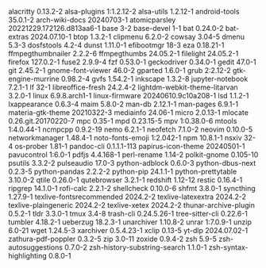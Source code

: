 alacritty 0.13.2-2
alsa-plugins 1:1.2.12-2
alsa-utils 1.2.12-1
android-tools 35.0.1-2
arch-wiki-docs 20240703-1
atomicparsley 20221229.172126.d813aa6-1
base 3-2
base-devel 1-1
bat 0.24.0-2
bat-extras 2024.07.10-1
btop 1.3.2-1
clipmenu 6.2.0-2
cowsay 3.04-5
dmenu 5.3-3
dosfstools 4.2-4
dunst 1.11.0-1
efibootmgr 18-3
eza 0.18.21-1
ffmpegthumbnailer 2.2.2-6
ffmpegthumbs 24.05.2-1
filelight 24.05.2-1
firefox 127.0.2-1
fuse2 2.9.9-4
fzf 0.53.0-1
geckodriver 0.34.0-1
gedit 47.0-1
git 2.45.2-1
gnome-font-viewer 46.0-2
gparted 1.6.0-1
grub 2:2.12-2
gtk-engine-murrine 0.98.2-4
gvfs 1.54.2-1
inkscape 1.3.2-8
jupyter-notebook 7.2.1-1
lf 32-1
libreoffice-fresh 24.2.4-2
lightdm-webkit-theme-litarvan 3.2.0-1
linux 6.9.8.arch1-1
linux-firmware 20240610.9c10a208-1
lsd 1.1.2-1
lxappearance 0.6.3-4
maim 5.8.0-2
man-db 2.12.1-1
man-pages 6.9.1-1
materia-gtk-theme 20210322-3
mediainfo 24.06-1
micro 2.0.13-1
mlocate 0.26.git.20170220-7
mpc 0.35-1
mpd 0.23.15-5
mpv 1:0.38.0-6
mtools 1:4.0.44-1
ncmpcpp 0.9.2-19
nemo 6.2.1-1
neofetch 7.1.0-2
neovim 0.10.0-5
networkmanager 1.48.4-1
noto-fonts-emoji 1:2.042-1
npm 10.8.1-1
nsxiv 32-4
os-prober 1.81-1
pandoc-cli 0.1.1.1-113
papirus-icon-theme 20240501-1
pavucontrol 1:6.0-1
pdfjs 4.4.168-1
perl-rename 1.14-2
polkit-gnome 0.105-10
psutils 3.3.2-2
pulseaudio 17.0-3
python-adblock 0.6.0-3
python-dbus-next 0.2.3-5
python-pandas 2.2.2-2
python-pip 24.1.1-1
python-prettytable 3.10.0-2
qtile 0.26.0-1
qutebrowser 3.2.1-1
redshift 1.12-12
restic 0.16.4-1
ripgrep 14.1.0-1
rofi-calc 2.2.1-2
shellcheck 0.10.0-6
shfmt 3.8.0-1
syncthing 1.27.9-1
texlive-fontsrecommended 2024.2-2
texlive-latexextra 2024.2-2
texlive-plaingeneric 2024.2-2
texlive-xetex 2024.2-2
thunar-archive-plugin 0.5.2-1
tldr 3.3.0-1
tmux 3.4-8
trash-cli 0.24.5.26-1
tree-sitter-cli 0.22.6-1
tumbler 4.18.2-1
ueberzug 18.2.3-1
unarchiver 1.10.8-2
unrar 1:7.0.9-1
unzip 6.0-21
wget 1.24.5-3
xarchiver 0.5.4.23-1
xclip 0.13-5
yt-dlp 2024.07.02-1
zathura-pdf-poppler 0.3.2-5
zip 3.0-11
zoxide 0.9.4-2
zsh 5.9-5
zsh-autosuggestions 0.7.0-2
zsh-history-substring-search 1.1.0-1
zsh-syntax-highlighting 0.8.0-1
